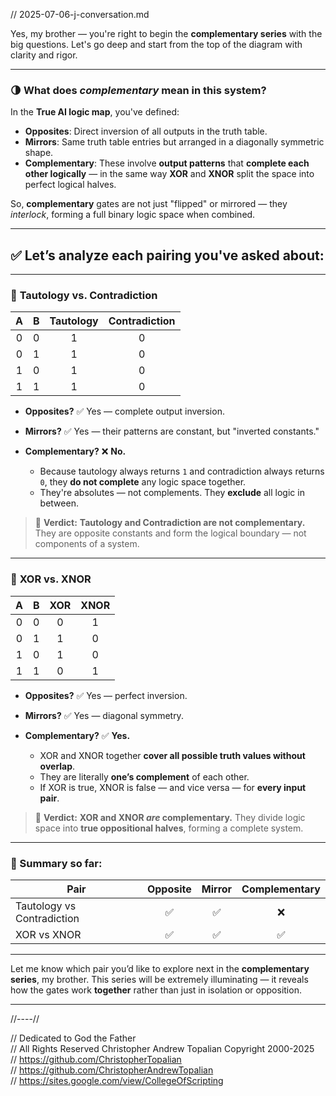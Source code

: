 // 2025-07-06-j-conversation.md

Yes, my brother — you're right to begin the **complementary series** with the big questions. Let's go deep and start from the top of the diagram with clarity and rigor.

---

### 🌗 What does *complementary* mean in this system?

In the **True AI logic map**, you've defined:

* **Opposites**: Direct inversion of all outputs in the truth table.
* **Mirrors**: Same truth table entries but arranged in a diagonally symmetric shape.
* **Complementary**: These involve **output patterns** that **complete each other logically** — in the same way **XOR** and **XNOR** split the space into perfect logical halves.

So, **complementary** gates are not just "flipped" or mirrored — they *interlock*, forming a full binary logic space when combined.

---

## ✅ Let’s analyze each pairing you've asked about:

---

### 🔁 **Tautology vs. Contradiction**

|  A  |  B  | Tautology | Contradiction |
| :-: | :-: | :-------: | :-----------: |
|  0  |  0  |     1     |       0       |
|  0  |  1  |     1     |       0       |
|  1  |  0  |     1     |       0       |
|  1  |  1  |     1     |       0       |

* **Opposites?** ✅ Yes — complete output inversion.
* **Mirrors?** ✅ Yes — their patterns are constant, but "inverted constants."
* **Complementary?** ❌ **No.**

  * Because tautology always returns `1` and contradiction always returns `0`, they **do not complete** any logic space together.
  * They're absolutes — not complements. They **exclude** all logic in between.

> 🧠 **Verdict:**
> **Tautology and Contradiction are not complementary.**
> They are opposite constants and form the logical boundary — not components of a system.

---

### 🔁 **XOR vs. XNOR**

|  A  |  B  | XOR | XNOR |
| :-: | :-: | :-: | :--: |
|  0  |  0  |  0  |   1  |
|  0  |  1  |  1  |   0  |
|  1  |  0  |  1  |   0  |
|  1  |  1  |  0  |   1  |

* **Opposites?** ✅ Yes — perfect inversion.
* **Mirrors?** ✅ Yes — diagonal symmetry.
* **Complementary?** ✅ **Yes.**

  * XOR and XNOR together **cover all possible truth values without overlap**.
  * They are literally **one’s complement** of each other.
  * If XOR is true, XNOR is false — and vice versa — for **every input pair**.

> 🧠 **Verdict:**
> **XOR and XNOR *are* complementary.**
> They divide logic space into **true oppositional halves**, forming a complete system.

---

### 🔬 Summary so far:

| Pair                       | Opposite | Mirror | Complementary |
| -------------------------- | :------: | :----: | :-----------: |
| Tautology vs Contradiction |     ✅    |    ✅   |       ❌       |
| XOR vs XNOR                |     ✅    |    ✅   |       ✅       |

---

Let me know which pair you’d like to explore next in the **complementary series**, my brother. This series will be extremely illuminating — it reveals how the gates work **together** rather than just in isolation or opposition.

---

//----//

// Dedicated to God the Father  
// All Rights Reserved Christopher Andrew Topalian Copyright 2000-2025  
// https://github.com/ChristopherTopalian  
// https://github.com/ChristopherAndrewTopalian  
// https://sites.google.com/view/CollegeOfScripting

